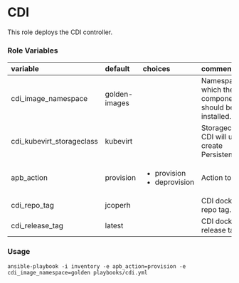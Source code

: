 # CDI

This role deploys the CDI controller.

### Role Variables
| variable       | default           |choices           | comments  |
|:-------------|:-------------|:----------|:----------|
| cdi_image_namespace | golden-images | |Namespace into which the CDI components should be installed. |
| cdi_kubevirt_storageclass | kubevirt | |Storageclass that CDI will use to create PersistentVolumes. |
| apb_action | provision |<ul><li>provision</li><li>deprovision</li></ul>|Action to perform.|
| cdi_repo_tag | jcoperh | |CDI docker hub repo tag.|
| cdi_release_tag | latest | |CDI docker hub release tag.|

### Usage

```
ansible-playbook -i inventory -e apb_action=provision -e cdi_image_namespace=golden playbooks/cdi.yml
```
